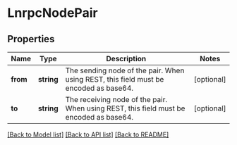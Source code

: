 # LnrpcNodePair

## Properties
Name | Type | Description | Notes
------------ | ------------- | ------------- | -------------
**from** | **string** | The sending node of the pair. When using REST, this field must be encoded as base64. | [optional] 
**to** | **string** | The receiving node of the pair. When using REST, this field must be encoded as base64. | [optional] 

[[Back to Model list]](../README.md#documentation-for-models) [[Back to API list]](../README.md#documentation-for-api-endpoints) [[Back to README]](../README.md)


